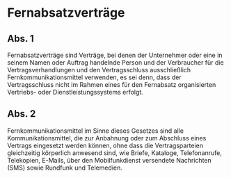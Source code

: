 # Fernabsatzverträge



## Abs. 1

 Fernabsatzverträge sind Verträge, bei denen der Unternehmer oder eine in seinem Namen oder Auftrag handelnde Person und der Verbraucher für die Vertragsverhandlungen und den Vertragsschluss ausschließlich Fernkommunikationsmittel verwenden, es sei denn, dass der Vertragsschluss nicht im Rahmen eines für den Fernabsatz organisierten Vertriebs- oder Dienstleistungssystems erfolgt.

## Abs. 2

 Fernkommunikationsmittel im Sinne dieses Gesetzes sind alle Kommunikationsmittel, die zur Anbahnung oder zum Abschluss eines Vertrags eingesetzt werden können, ohne dass die Vertragsparteien gleichzeitig körperlich anwesend sind, wie Briefe, Kataloge, Telefonanrufe, Telekopien, E-Mails, über den Mobilfunkdienst versendete Nachrichten (SMS) sowie Rundfunk und Telemedien. 

